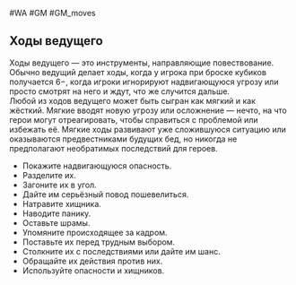 #WA #GM #GM_moves 

## Ходы ведущего  
Ходы ведущего — это инструменты, направляющие  повествование. Обычно ведущий делает ходы, когда  у игрока при броске кубиков получается 6−, когда  игроки игнорируют надвигающуюся угрозу или просто  смотрят на него и ждут, что же случится дальше.  
Любой из ходов ведущего может быть сыгран как мягкий  и как жёсткий. Мягкие вводят новую угрозу или осложнение — нечто, на что герои могут отреагировать,  чтобы справиться с проблемой или избежать её. Мягкие  ходы развивают уже сложившуюся ситуацию или оказываются предвестниками будущих бед, но никогда  не предполагают необратимых последствий для героев.  
- Покажите надвигающуюся опасность.  
- Разделите их.  
- Загоните их в угол.  
- Дайте им серьёзный повод пошевелиться.  
- Натравите хищника.  
- Наводите панику.  
- Оставьте шрамы.  
- Упомяните происходящее за кадром.  
- Поставьте их перед трудным выбором.  
- Столкните их с последствиями или дайте им шанс.  
- Обращайте их действия против них.  
- Используйте опасности и хищников.